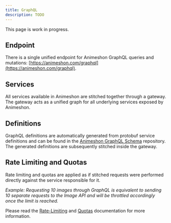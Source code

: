```yaml
---
title: GraphQL
description: TODO
---
```


This page is work in progress.

## Endpoint

There is a single unified endpoint for Animeshon GraphQL queries and mutations: [https://animeshon.com/graphql](https://animeshon.com/graphql).

## Services

All services available in Animeshon are stitched together through a gateway. The gateway acts as a unified graph for all underlying services exposed by Animeshon.

## Definitions

GraphQL definitions are automatically generated from protobuf service definitions and can be found in the [Animeshon GraphQL Schema](https://github.com/animeapis/graphql-schema) repository. The generated definitions are subsequently stitched inside the gateway.

## Rate Limiting and Quotas

Rate limiting and quotas are applied as if stitched requests were performed directly against the service responsible for it.

_Example: Requesting 10 images through GraphQL is equivalent to sending 10 separate requests to the Image API and will be throttled accordingly once the limit is reached._

Please read the [Rate-Limiting](/policies/rate-limiting) and [Quotas](/policies/quotas) documentation for more information.
